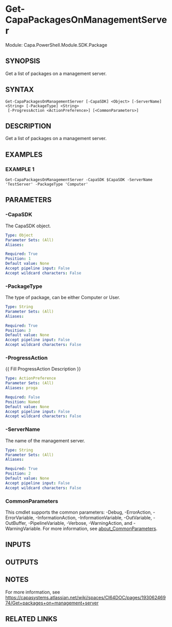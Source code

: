# Get-CapaPackagesOnManagementServer

Module: Capa.PowerShell.Module.SDK.Package

## SYNOPSIS
Get a list of packages on a management server.

## SYNTAX

```
Get-CapaPackagesOnManagementServer [-CapaSDK] <Object> [-ServerName] <String> [-PackageType] <String>
 [-ProgressAction <ActionPreference>] [<CommonParameters>]
```

## DESCRIPTION
Get a list of packages on a management server.

## EXAMPLES

### EXAMPLE 1
```
Get-CapaPackagesOnManagementServer -CapaSDK $CapaSDK -ServerName 'TestServer' -PackageType 'Computer'
```

## PARAMETERS

### -CapaSDK
The CapaSDK object.

```yaml
Type: Object
Parameter Sets: (All)
Aliases:

Required: True
Position: 1
Default value: None
Accept pipeline input: False
Accept wildcard characters: False
```

### -PackageType
The type of package, can be either Computer or User.

```yaml
Type: String
Parameter Sets: (All)
Aliases:

Required: True
Position: 3
Default value: None
Accept pipeline input: False
Accept wildcard characters: False
```

### -ProgressAction
{{ Fill ProgressAction Description }}

```yaml
Type: ActionPreference
Parameter Sets: (All)
Aliases: proga

Required: False
Position: Named
Default value: None
Accept pipeline input: False
Accept wildcard characters: False
```

### -ServerName
The name of the management server.

```yaml
Type: String
Parameter Sets: (All)
Aliases:

Required: True
Position: 2
Default value: None
Accept pipeline input: False
Accept wildcard characters: False
```

### CommonParameters
This cmdlet supports the common parameters: -Debug, -ErrorAction, -ErrorVariable, -InformationAction, -InformationVariable, -OutVariable, -OutBuffer, -PipelineVariable, -Verbose, -WarningAction, and -WarningVariable. For more information, see [about_CommonParameters](http://go.microsoft.com/fwlink/?LinkID=113216).

## INPUTS

## OUTPUTS

## NOTES
For more information, see https://capasystems.atlassian.net/wiki/spaces/CI64DOC/pages/19306246974/Get+packages+on+management+server

## RELATED LINKS
